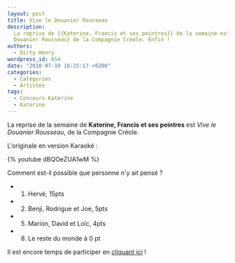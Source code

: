 ```yaml
---
layout: post
title: Vive le Douanier Rousseau
description:
  La reprise de {{Katerine, Francis et ses peintres}} de la semaine est {Vive le
  Douanier Rousseau} de la Compagnie Créole. Enfin !
authors:
  - Dirty Henry
wordpress_id: 654
date: "2010-07-19 16:25:17 +0200"
categories:
  - Catégories
  - Artistes
tags:
  - Concours Katerine
  - Katerine
---
```


La reprise de la semaine de **Katerine, Francis et ses peintres** est _Vive le
Douanier Rousseau_, de la Compagnie Créole.

L'originale en version Karaoké :

{% youtube dBQOeZUA1wM %}

Comment est-il possible que personne n'y ait pensé ?

- 1. Hervé, 15pts
- 2. Benji, Rodrigue et Joe, 5pts
- 5. Marion, David et Loïc, 4pts
- 8. Le reste du monde à 0 pt

Il est encore temps de participer en [cliquant ici](569) !
